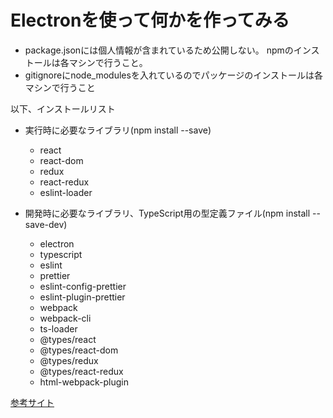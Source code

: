# Electronを使って何かを作ってみる

 - package.jsonには個人情報が含まれているため公開しない。
npmのインストールは各マシンで行うこと。  
 - gitignoreにnode_modulesを入れているのでパッケージのインストールは各マシンで行うこと  

以下、インストールリスト  
 - 実行時に必要なライブラリ(npm install --save)
     - react
     - react-dom
     - redux
     - react-redux   
     - eslint-loader

 - 開発時に必要なライブラリ、TypeScript用の型定義ファイル(npm install --save-dev)
     - electron
     - typescript
     - eslint
     - prettier
     - eslint-config-prettier
     - eslint-plugin-prettier
     - webpack
     - webpack-cli
     - ts-loader
     - @types/react
     - @types/react-dom
     - @types/redux
     - @types/react-redux
     - html-webpack-plugin

[参考サイト](https://qiita.com/EBIHARA_kenji/items/e6da1c3d6d16cf07b60a)
